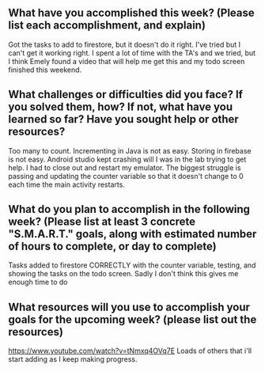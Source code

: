 ## What have you accomplished this week? (Please list each accomplishment, and explain)
Got the tasks to add to firestore, but it doesn't do it right. I've tried but I can't get it working right. I spent a lot of time with the TA's and we tried, but I think Emely found a video that will help me get this and my todo screen finished this weekend. 
## What challenges or difficulties did you face? If you solved them, how? If not, what have you learned so far? Have you sought help or other resources?
Too many to count. Incrementing in Java is not as easy. Storing in firebase is not easy. Android studio kept crashing will I was in the lab trying to get help. I had to close out and restart my emulator. The biggest struggle is passing and updating the counter variable so that it doesn't change to 0 each time the main activity restarts. 
## What do you plan to accomplish in the following week? (Please list at least 3 concrete "S.M.A.R.T." goals, along with estimated number of hours to complete, or day to complete)
Tasks added to firestore CORRECTLY with the counter variable, testing, and showing the tasks on the todo screen. Sadly I don't think this gives me enough time to do 

## What resources will you use to accomplish your goals for the upcoming week? (please list out the resources)
https://www.youtube.com/watch?v=tNmxq4OVq7E
Loads of others that i'll start adding as I keep making progress. 